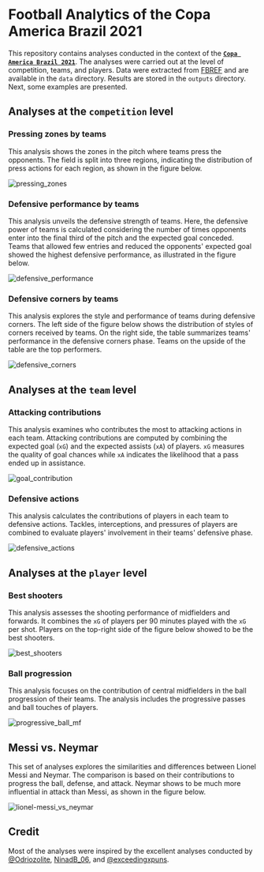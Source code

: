 # Football Analytics of the Copa America Brazil 2021

This repository contains analyses conducted in the context of the [**`Copa America Brazil 2021`**](https://en.wikipedia.org/wiki/2021_Copa_Am%C3%A9rica). The analyses were carried out at the level of competition, teams, and players. Data were extracted from [FBREF](https://fbref.com) and are available in the `data` directory. Results are stored in the `outputs` directory. Next, some examples are presented.

## Analyses at the `competition` level

### Pressing zones by teams

This analysis shows the zones in the pitch where teams press the opponents. The field is split into three regions, indicating the distribution of press actions for each region, as shown in the figure below. 

![pressing_zones](/outputs/pressing_zones.png?raw=true "Pressing Zones")

### Defensive performance by teams

This analysis unveils the defensive strength of teams. Here, the defensive power of teams is calculated considering the number of times opponents enter into the final third of the pitch and the expected goal conceded. Teams that allowed few entries and reduced the opponents' expected goal showed the highest defensive performance, as illustrated in the figure below.  

![defensive_performance](/outputs/defensive_performance.png?raw=true "Defensive Performance")

### Defensive corners by teams

This analysis explores the style and performance of teams during defensive corners. The left side of the figure below shows the distribution of styles of corners received by teams. On the right side, the table summarizes teams' performance in the defensive corners phase. Teams on the upside of the table are the top performers.

![defensive_corners](/outputs/defensive_corners.png?raw=true "Defensive Corners")

## Analyses at the `team` level

### Attacking contributions

This analysis examines who contributes the most to attacking actions in each team. Attacking contributions are computed by combining the expected goal (`xG`) and the expected assists (`xA`) of players. `xG` measures the quality of goal chances while `xA` indicates the likelihood that a pass ended up in assistance.

![goal_contribution](/outputs/goal_contribution.png?raw=true "Goal Contribution")

### Defensive actions

This analysis calculates the contributions of players in each team to defensive actions. Tackles, interceptions, and pressures of players are combined to evaluate players' involvement in their teams' defensive phase.

![defensive_actions](/outputs/defensive_actions.png?raw=true "Defensive Actions")

## Analyses at the `player` level

### Best shooters

This analysis assesses the shooting performance of midfielders and forwards. It
combines the `xG` of players per 90 minutes played with the `xG` per shot. Players 
on the top-right side of the figure below showed to be the best shooters.

![best_shooters](/outputs/best_shooters.png?raw=true "Best shooters")

### Ball progression

This analysis focuses on the contribution of central midfielders in the ball 
progression of their teams. The analysis includes the progressive passes and ball touches of players.

![progressive_ball_mf](/outputs/progressive_ball_mf.png?raw=true "Ball Progression MF")

## Messi vs. Neymar

This set of analyses explores the similarities and differences between Lionel Messi and Neymar. The comparison is based on their contributions to progress the ball, defense, and attack. Neymar shows to be much more influential in attack than Messi, as shown in the figure below.

![lionel-messi_vs_neymar](/outputs/lionel-messi_vs_neymar.png?raw=true "Lionel Messi vs Neymar")

## Credit

Most of the analyses were inspired by the excellent analyses conducted by [@Odriozolite](https://twitter.com/Odriozolite), [NinadB_06](https://twitter.com/NinadB_06), and [@exceedingxpuns](https://twitter.com/exceedingxpuns).

